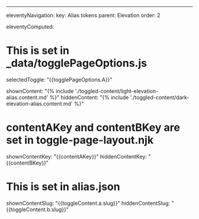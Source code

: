 ---
eleventyNavigation:
    key: Alias tokens
    parent: Elevation
    order: 2

eleventyComputed:
  # This is set in _data/togglePageOptions.js
  selectedToggle: "{{togglePageOptions.A}}"

  shownContent: "{% include './toggled-content/light-elevation-alias.content.md' %}"
  hiddenContent: "{% include './toggled-content/dark-elevation-alias.content.md' %}"

  # contentAKey and contentBKey are set in toggle-page-layout.njk
  shownContentKey: "{{contentAKey}}"
  hiddenContentKey: "{{contentBKey}}"

  # This is set in alias.json
  shownContentSlug: "{{toggleContent.a.slug}}"
  hiddenContentSlug: "{{toggleContent.b.slug}}"
  